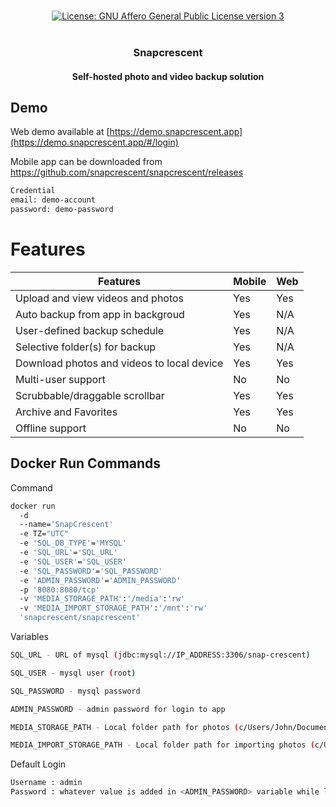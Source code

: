 <p align="center"> 
  <br/>  
  <a href="https://opensource.org/license/agpl-v3/"><img src="https://img.shields.io/badge/License-AGPLv3-blue?color=3F51B5&style=for-the-badge&label=License&logoColor=000000&labelColor=ece2ec" alt="License: GNU Affero General Public License version 3"></a>
  <br/>  
  <br/>   
</p>

<h3 align="center">Snapcrescent</h3>
<h4 align="center">Self-hosted photo and video backup solution</h4>

## Demo

Web demo available at [https://demo.snapcrescent.app](https://demo.snapcrescent.app/#/login)

Mobile app can be downloaded from https://github.com/snapcrescent/snapcrescent/releases

```bash title="Credential"
Credential
email: demo-account
password: demo-password
```

# Features

| Features                                     | Mobile | Web |
| -------------------------------------------- | ------ | --- |
| Upload and view videos and photos            | Yes    | Yes |
| Auto backup from app in backgroud            | Yes    | N/A |
| User-defined backup schedule                 | Yes    | N/A |
| Selective folder(s) for backup               | Yes    | N/A |
| Download photos and videos to local device   | Yes    | Yes |
| Multi-user support                           | No     | No  |
| Scrubbable/draggable scrollbar               | Yes    | Yes |
| Archive and Favorites                        | Yes    | Yes |
| Offline support                              | No     | No  |

## Docker Run Commands
Command
```bash title="docker"
docker run
  -d
  --name='SnapCrescent'
  -e TZ="UTC"
  -e 'SQL_DB_TYPE'='MYSQL'
  -e 'SQL_URL'='SQL_URL'
  -e 'SQL_USER'='SQL_USER'
  -e 'SQL_PASSWORD'='SQL_PASSWORD'
  -e 'ADMIN_PASSWORD'='ADMIN_PASSWORD'
  -p '8080:8080/tcp'
  -v 'MEDIA_STORAGE_PATH':'/media':'rw'
  -v 'MEDIA_IMPORT_STORAGE_PATH':'/mnt':'rw'
  'snapcrescent/snapcrescent'
```

Variables
```bash title="variables"
SQL_URL - URL of mysql (jdbc:mysql://IP_ADDRESS:3306/snap-crescent)

SQL_USER - mysql user (root)

SQL_PASSWORD - mysql password

ADMIN_PASSWORD - admin password for login to app

MEDIA_STORAGE_PATH - Local folder path for photos (c/Users/John/Documents/Images)

MEDIA_IMPORT_STORAGE_PATH - Local folder path for importing photos (c/Users/John/Documents/Images)
```

Default Login
```bash title="login"
Username : admin
Password : whatever value is added in <ADMIN_PASSWORD> variable while launching docker.
```
